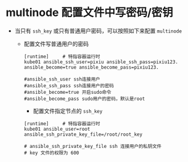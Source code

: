# multinode 配置文件中写密码/密钥
- 当只有 `ssh_key` 或只有普通用户密码，可以按照如下来配置 `multinode`
        
    * 配置文件写普通用户的密码

      ```
      [runtime]     # 特指容器运行时
      kube01 ansible_ssh_user=pixiu ansible_ssh_pass=pixiu123. ansible_become=true ansible_become_pass=pixiu123.

      #ansible_ssh_user ssh连接用户
      #ansible_ssh_pass ssh连接用户的密码
      #ansible_become=true 开启sudo命令
      #ansible_become_pass sudo用户的密码，默认是root
      ```
      * 配置文件指定节点的 `ssh_key`
      ```
      [runtime]     # 特指容器运行时
      kube01 ansible_user=root ansible_ssh_private_key_file=/root/root_key

      # ansible_ssh_private_key_file ssh 连接用户的私钥文件
      # key 文件的权限为 600
      ```
